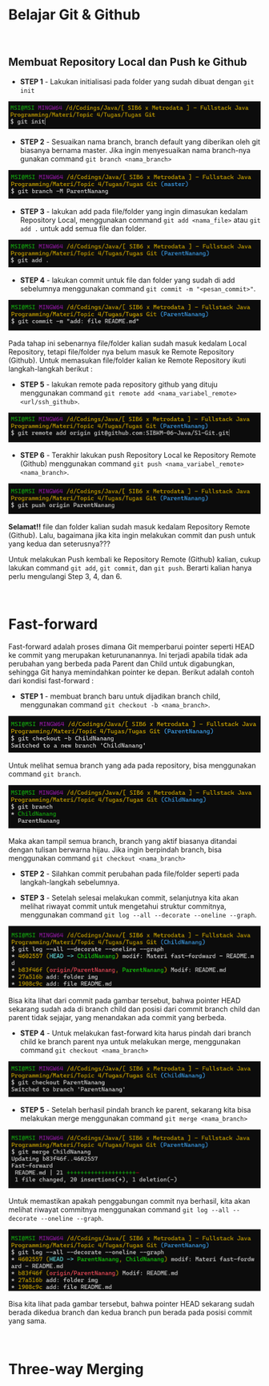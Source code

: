 # Belajar Git & Github
<br>

## Membuat Repository Local dan Push ke Github
- **STEP 1** - Lakukan initialisasi pada folder yang sudah dibuat dengan `git init`

![Image Git Bash](https://github.com/SIBKM-06-Java/S1-Git/blob/ParentNanang/img/Screenshot%20(233).png?raw=true)

- **STEP 2** - Sesuaikan nama branch, branch default yang diberikan oleh git biasanya bernama master. Jika ingin menyesuaikan nama branch-nya gunakan command `git branch <nama_branch>` 

![Image Git Bash](https://github.com/SIBKM-06-Java/S1-Git/blob/ParentNanang/img/Screenshot%20(234).png?raw=true)

- **STEP 3** - lakukan add pada file/folder yang ingin dimasukan kedalam Repository Local, menggunakan command `git add <nama_file>` atau `git add .` untuk add semua file dan folder.

![Image Git Bash](https://github.com/SIBKM-06-Java/S1-Git/blob/ParentNanang/img/Screenshot%20(235).png?raw=true)

- **STEP 4** - lakukan commit untuk file dan folder yang sudah di add sebelumnya menggunakan command `git commit -m "<pesan_commit>"`.

![Image Git Bash](https://github.com/SIBKM-06-Java/S1-Git/blob/ParentNanang/img/Screenshot%20(236).png?raw=true)

Pada tahap ini sebenarnya file/folder kalian sudah masuk kedalam Local Repository, tetapi file/folder nya belum masuk ke Remote Repository (Github). Untuk memasukan file/folder kalian ke Remote Repository ikuti langkah-langkah berikut : 

- **STEP 5** - lakukan remote pada repository github yang dituju menggunakan command `git remote add <nama_variabel_remote> <url/ssh_github>`.

![Image Git Bash](https://github.com/SIBKM-06-Java/S1-Git/blob/ParentNanang/img/Screenshot%20(237).png?raw=true)

- **STEP 6** - Terakhir lakukan push Repository Local ke Repository Remote (Github) menggunakan command `git push <nama_variabel_remote> <nama_branch>`.

![Image Git Bash](https://github.com/SIBKM-06-Java/S1-Git/blob/ParentNanang/img/Screenshot%20(238).png?raw=true)

**Selamat!!** file dan folder kalian sudah masuk kedalam Repository Remote (Github). Lalu, bagaimana jika kita ingin melakukan commit dan push untuk yang kedua dan seterusnya???

Untuk melakukan Push kembali ke Repository Remote (Github) kalian, cukup lakukan command `git add`, `git commit`, dan `git push`. Berarti kalian hanya perlu mengulangi Step 3, 4, dan 6. 

<br>

# Fast-forward
Fast-forward adalah proses dimana Git memperbarui pointer seperti HEAD ke commit yang merupakan keturunanannya. Ini terjadi apabila tidak ada perubahan yang berbeda pada Parent dan Child untuk digabungkan, sehingga Git hanya memindahkan pointer ke depan. Berikut adalah contoh dari kondisi fast-forward : 

- **STEP 1** - membuat branch baru untuk dijadikan branch child, menggunakan command `git checkout -b <nama_branch>`.

![Image Git Bash](https://github.com/SIBKM-06-Java/S1-Git/blob/ParentNanang/img/Screenshot%20(239).png?raw=true)

Untuk melihat semua branch yang ada pada repository, bisa menggunakan command `git branch`.

![Image Git Bash](https://github.com/SIBKM-06-Java/S1-Git/blob/ParentNanang/img/Screenshot%20(240).png?raw=true)

Maka akan tampil semua branch, branch yang aktif biasanya ditandai dengan tulisan berwarna hijau. Jika ingin berpindah branch, bisa menggunakan command `git checkout <nama_branch>`

- **STEP 2** - Silahkan commit perubahan pada file/folder seperti pada langkah-langkah sebelumnya.

- **STEP 3** - Setelah selesai melakukan commit, selanjutnya kita akan melihat riwayat commit untuk mengetahui struktur commitnya, menggunakan command `git log --all --decorate --oneline --graph`.

![Image Git Bash](https://github.com/SIBKM-06-Java/S1-Git/blob/ParentNanang/img/Screenshot%20(241).png?raw=true)

Bisa kita lihat dari commit pada gambar tersebut, bahwa pointer HEAD sekarang sudah ada di branch child dan posisi dari commit branch child dan parent tidak sejajar, yang menandakan ada commit yang berbeda.

- **STEP 4** - Untuk melakukan fast-forward kita harus pindah dari branch child ke branch parent nya untuk melakukan merge, menggunakan command `git checkout <nama_branch>`

![Image Git Bash](https://github.com/SIBKM-06-Java/S1-Git/blob/ParentNanang/img/Screenshot%20(242a).png?raw=true)

- **STEP 5** - Setelah berhasil pindah branch ke parent, sekarang kita bisa melakukan merge menggunakan command `git merge <nama_branch>`

![Image Git Bash](https://github.com/SIBKM-06-Java/S1-Git/blob/ParentNanang/img/Screenshot%20(242).png?raw=true)

Untuk memastikan apakah penggabungan commit nya berhasil, kita akan melihat riwayat commitnya menggunakan command `git log --all --decorate --oneline --graph`.

![Image Git Bash](https://github.com/SIBKM-06-Java/S1-Git/blob/ParentNanang/img/Screenshot%20(243).png?raw=true)

Bisa kita lihat pada gambar tersebut, bahwa pointer HEAD sekarang sudah berada dikedua branch dan kedua branch pun berada pada posisi commit yang sama. 

<br>

# Three-way Merging